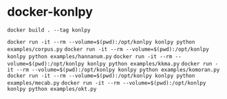 # docker-konlpy

`docker build . --tag konlpy`

`docker run -it --rm --volume=$(pwd):/opt/konlpy konlpy python examples/corpus.py`
`docker run -it --rm --volume=$(pwd):/opt/konlpy konlpy python examples/hannanum.py`
`docker run -it --rm --volume=$(pwd):/opt/konlpy konlpy python examples/kkma.py`
`docker run -it --rm --volume=$(pwd):/opt/konlpy konlpy python examples/komoran.py`
`docker run -it --rm --volume=$(pwd):/opt/konlpy konlpy python examples/mecab.py`
`docker run -it --rm --volume=$(pwd):/opt/konlpy konlpy python examples/okt.py`
